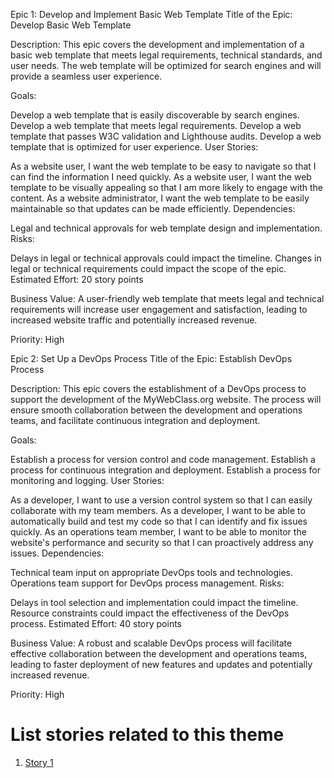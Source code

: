 Epic 1: Develop and Implement Basic Web Template
Title of the Epic: Develop Basic Web Template

Description: This epic covers the development and implementation of a basic web template that meets legal requirements, technical standards, and user needs. The web template will be optimized for search engines and will provide a seamless user experience.

Goals:

Develop a web template that is easily discoverable by search engines.
Develop a web template that meets legal requirements.
Develop a web template that passes W3C validation and Lighthouse audits.
Develop a web template that is optimized for user experience.
User Stories:

As a website user, I want the web template to be easy to navigate so that I can find the information I need quickly.
As a website user, I want the web template to be visually appealing so that I am more likely to engage with the content.
As a website administrator, I want the web template to be easily maintainable so that updates can be made efficiently.
Dependencies:

Legal and technical approvals for web template design and implementation.
Risks:

Delays in legal or technical approvals could impact the timeline.
Changes in legal or technical requirements could impact the scope of the epic.
Estimated Effort: 20 story points

Business Value: A user-friendly web template that meets legal and technical requirements will increase user engagement and satisfaction, leading to increased website traffic and potentially increased revenue.

Priority: High

Epic 2: Set Up a DevOps Process
Title of the Epic: Establish DevOps Process

Description: This epic covers the establishment of a DevOps process to support the development of the MyWebClass.org website. The process will ensure smooth collaboration between the development and operations teams, and facilitate continuous integration and deployment.

Goals:

Establish a process for version control and code management.
Establish a process for continuous integration and deployment.
Establish a process for monitoring and logging.
User Stories:

As a developer, I want to use a version control system so that I can easily collaborate with my team members.
As a developer, I want to be able to automatically build and test my code so that I can identify and fix issues quickly.
As an operations team member, I want to be able to monitor the website's performance and security so that I can proactively address any issues.
Dependencies:

Technical team input on appropriate DevOps tools and technologies.
Operations team support for DevOps process management.
Risks:

Delays in tool selection and implementation could impact the timeline.
Resource constraints could impact the effectiveness of the DevOps process.
Estimated Effort: 40 story points

Business Value: A robust and scalable DevOps process will facilitate effective collaboration between the development and operations teams, leading to faster deployment of new features and updates and potentially increased revenue.

Priority: High

# List stories related to this theme
1. [Story 1](documentation/templates/theme/initiatives/epics/stories/story_template.md)